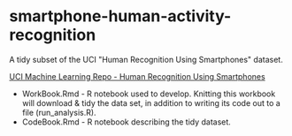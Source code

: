 # smartphone-human-activity-recognition

A tidy subset of the UCI "Human Recognition Using Smartphones" dataset.

[UCI Machine Learning Repo - Human Recognition Using Smartphones](http://archive.ics.uci.edu/ml/datasets/Human+Activity+Recognition+Using+Smartphones)

* WorkBook.Rmd - R notebook used to develop.  Knitting this workbook will download & tidy the data set, in addition to writing its code out to a file (run_analysis.R).
* CodeBook.Rmd - R notebook describing the tidy dataset.
